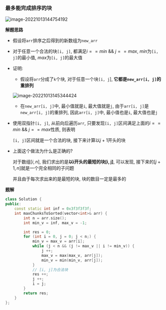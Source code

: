 ### 最多能完成排序的块

![image-20221013144754192](http://www.cdn.liver0377.xyz/typora/202210131447235.png)





**解题思路**

- 假设将`arr`排序之后得到的新数组为`new_arr`

- 对于任意一个合法的块`[i, j]`, 都满足$i == min$ \&\& $j == max$, $min$为`[i, j]`的最小值, $max$为`[i, j]`的最大值

- 证明:

  -  假设将`arr`分成了`k`个块, 对于任意一个块`[i, j`], **它都是`new_arr[i, j]`的重排列**

    ![image-20221013145344424](http://www.cdn.liver0377.xyz/typora/202210131453470.png)

  - 在`new_arr[i, j]`中, 最小值就是`i`, 最大值就是`j`, 由于`arr[i, j]`是`new_arr[i, j]`的重排列, 因此`arr[i, j]`中, 最小值也是`i`, 最大值也是`j`

- 使用双指针`[i, j]`, 从前向后遍历`arr`, 只要发现`[i, j]`区间满足上面的$i == min$ \&\& $j == max$性质, 则表明

  `[i, j]`区间就是一个合法的块, 接下来计算以$j + 1$开头的块 

- 上面这个做法为什么是正确的?

  对于数组$[i, n]$, 我们求出的是**以i开头的最短的块[i, j]**, 可以发现, 接下来的$[j + 1, n]$就是一个完全相同的子问题

  并且由于每次求出来的是最短的块, 块的数目一定是最多的



**题解**

```cpp
class Solution {
public:
    const static int inf = 0x3f3f3f3f;
    int maxChunksToSorted(vector<int>& arr) {
        int n = arr.size();
        int min_v = inf, max_v = -1;

        int res = 0;
        for (int i = 0, j = 0; j < n;) {
            min_v = max_v = arr[i];
            while (j < n && (j != max_v || i != min_v)) {
                j ++;
                max_v = max(max_v, arr[j]);
                min_v = min(min_v, arr[j]);
            }
            // [i, j]为合法块
            res ++;
            j ++;
            i = j;
        }
        return res;
    }
};
```

